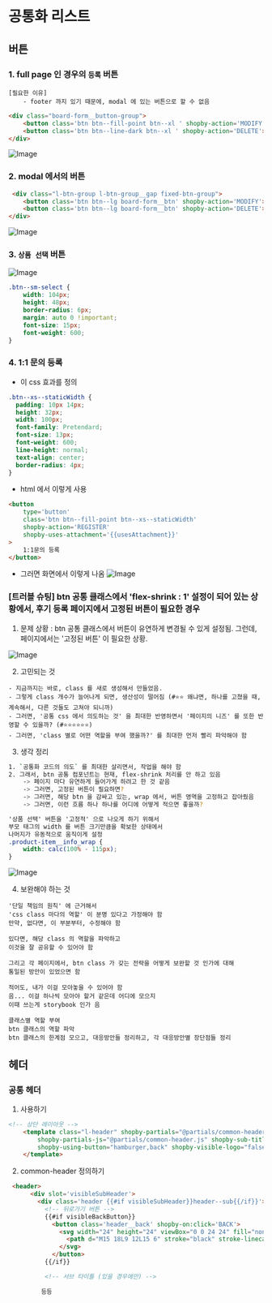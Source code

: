 
# 공통화 리스트 

## 버튼
### 1. full page 인 경우의 `등록` 버튼 

```
[필요한 이유]
    - footer 까지 있기 때문에, modal 에 있는 버튼으로 할 수 없음
```

```html
<div class="board-form__button-group">
    <button class='btn btn--fill-point btn--xl ' shopby-action='MODIFY'>수정</button>
    <button class='btn btn--line-dark btn--xl ' shopby-action='DELETE'>삭제</button>
</div>
```

![Image](https://i.imgur.com/bjeTKCe.png)


### 2. modal 에서의 버튼 

```html
 <div class="l-btn-group l-btn-group__gap fixed-btn-group">
    <button class='btn btn--lg board-form__btn' shopby-action='MODIFY'>수정</button>
    <button class='btn btn--lg board-form__btn' shopby-action='DELETE'>삭제</button>
</div>
```
![Image](https://i.imgur.com/Xei2RYo.png)





### 3. `상품 선택` 버튼 


![Image](https://i.imgur.com/TItD5x1.png)

```css
.btn--sm-select {
    width: 104px;
    height: 48px;
    border-radius: 6px;
    margin: auto 0 !important;
    font-size: 15px;
    font-weight: 600;
}

```


### 4. 1:1 문의 등록 

- 이 css 효과를 정의
```css
.btn--xs--staticWidth {
  padding: 10px 14px;
  height: 32px;
  width: 100px;
  font-family: Pretendard;
  font-size: 13px;
  font-weight: 600;
  line-height: normal;
  text-align: center;
  border-radius: 4px;
}
```

- html 에서 이렇게 사용 
```html 
<button
    type='button'
    class='btn btn--fill-point btn--xs--staticWidth'
    shopby-action='REGISTER'
    shopby-uses-attachment='{{usesAttachment}}'
>
    1:1문의 등록
</button>
```

- 그러면 화면에서 이렇게 나옴 
![Image](https://i.imgur.com/EV4jkLg.png)


### [트러블 슈팅] btn 공통 클래스에서 'flex-shrink : 1' 설정이 되어 있는 상황에서, 후기 등록 페이지에서 고정된 버튼이 필요한 경우 

1. 문제 상황 : btn 공통 클래스에서 버튼이 유연하게 변경될 수 있게 설정됨. 그런데, 페이지에서는 '고정된 버튼' 이 필요한 상황. 

![Image](https://i.imgur.com/9On8Ljr.png)


2. 고민되는 것 
```
- 지금까지는 바로, class 를 새로 생성해서 만들었음. 
- 그렇게 class 개수가 늘어나게 되면, 생산성이 떨어짐 (#⭐⭐ 왜냐면, 하나를 고쳤을 때, 계속해서, 다른 것들도 고쳐야 되니까)
- 그러면, '공통 css 에서 의도하는 것' 을 최대한 반영하면서 '페이지의 니즈' 를 또한 반영할 수 있을까? (#⭐⭐⭐⭐⭐⭐)
- 그러면, 'class 별로 어떤 역할을 부여 했을까?' 를 최대한 먼저 빨리 파악해야 함 
```

3. 생각 정리
```bash
1. `공통화 코드의 의도` 를 최대한 살리면서, 작업을 해야 함
2. 그래서, btn 공통 컴포넌트는 현재, flex-shrink 처리를 안 하고 있음
    -> 페이지 마다 유연하게 들어가게 하려고 한 것 같음
    -> 그러면, 고정된 버튼이 필요하면?
    -> 그러면, 해당 btn 을 감싸고 있는, wrap 에서, 버튼 영역을 고정하고 잡아줬음
    -> 그러면, 이런 흐름 하나 하나를 어디에 어떻게 적으면 좋을까?
```


```css
'상품 선택' 버튼을 '고정적' 으로 나오게 하기 위해서 
부모 태그의 width 를 버튼 크기만큼을 확보한 상태에서 
나머지가 유동적으로 움직이게 설정 
.product-item__info_wrap {
    width: calc(100% - 115px);
}
```

![Image](https://i.imgur.com/zoc71TY.png)


4. 보완해야 하는 것 
```
'단일 책임의 원칙' 에 근거해서 
'css class 마다의 역할' 이 분명 있다고 가정해야 함 
만약, 없다면, 이 부분부터, 수정해야 함 

있다면, 해당 class 의 역할을 파악하고 
이것을 잘 공유할 수 있어야 함 

그리고 각 페이지에서, btn class 가 갖는 전략을 어떻게 보완할 것 인가에 대해 
통일된 방안이 있었으면 함 

적어도, 내가 이걸 모아놓을 수 있어야 함 
음... 이걸 하나씩 모아야 할거 같은데 어디에 모으지 
이때 쓰는게 storybook 인가 음 

클래스별 역할 부여 
btn 클래스의 역할 파악 
btn 클래스의 한계점 모으고, 대응방안들 정리하고, 각 대응방안별 장단점들 정리
```



## 헤더 

### 공통 헤더 

1. 사용하기 
```html
<!-- 상단 레이아웃 -->
    <template class="l-header" shopby-partials="@partials/common-header.html"
        shopby-partials-js="@partials/common-header.js" shopby-sub-title="배송지 관리✅"
        shopby-using-button="hamburger,back" shopby-visible-logo="false">
    </template>
```

2. common-header 정의하기 
```html 
 <header>
      <div slot='visibleSubHeader'>
        <div class='header {{#if visibleSubHeader}}header--sub{{/if}}'>
          <!-- 뒤로가기 버튼 -->
          {{#if visibleBackButton}}
            <button class='header__back' shopby-on:click='BACK'>
              <svg width="24" height="24" viewBox="0 0 24 24" fill="none" xmlns="http://www.w3.org/2000/svg">
                <path d="M15 18L9 12L15 6" stroke="black" stroke-linecap="round" stroke-linejoin="round"/>
              </svg>
            </button>
          {{/if}}

          <!-- 서브 타이틀 (있을 경우에만) -->
         
         등등
```